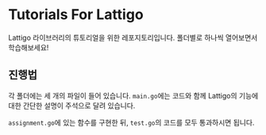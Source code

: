 # Tutorials For Lattigo

Lattigo 라이브러리의 튜토리얼을 위한 레포지토리입니다. 폴더별로 하나씩 열어보면서 학습해보세요!

## 진행법

각 폴더에는 세 개의 파일이 들어 있습니다. `main.go`에는 코드와 함께 Lattigo의 기능에 대한 간단한 설명이 주석으로 달려 있습니다.

`assignment.go`에 있는 함수를 구현한 뒤, `test.go`의 코드를 모두 통과하시면 됩니다.
